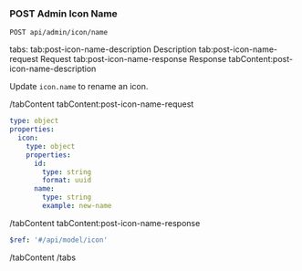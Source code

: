 ### POST Admin Icon Name

```text
POST api/admin/icon/name
```

tabs:
tab:post-icon-name-description Description
tab:post-icon-name-request Request
tab:post-icon-name-response Response
tabContent:post-icon-name-description

Update `icon.name` to rename an icon.

/tabContent
tabContent:post-icon-name-request

```yaml
type: object
properties:
  icon:
    type: object
    properties:
      id:
        type: string
        format: uuid
      name:
        type: string
        example: new-name
```

/tabContent
tabContent:post-icon-name-response

```yaml
$ref: '#/api/model/icon'
```

/tabContent
/tabs